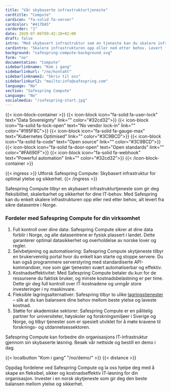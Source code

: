 ```yaml
---
title: "Vår skybaserte infrastrukturtjeneste"
cardtitle: "Compute"
cardicon: "fa-solid fa-server"
cardcolor: "#417DA5"
cardorder: "1"
date: 2020-07-06T09:42:10+02:00
draft: false
intro: "Med skybasert infrastruktur som en tjeneste kan du skalere infrastrukturen opp eller ned etter behov. Levert fra sikre datasentre i Norge."
cardintro: "Skalere infrastrukturen opp eller ned etter behov. Levert fra sikre datasentre i Norden."
background: "safespring-compute-background.svg"
form: "no"
documentation: "Compute"
sidebarlinkname: "Kom i gang"
sidebarlinkurl: "/no/kontakt"
sidebarlinkname2: "Skriv til oss"
sidebarlinkurl2: "mailto:info@safespring.com"
language: "No"
section: "Safespring Compute"
Language: "No"
socialmedia: "/safespring-start.jpg"
---
```


{{< icon-block-container >}}
    {{< icon-block icon="fa-solid fa-user-lock" text="Data Sovereignty" link="" color="#32cd32">}}
    {{< icon-block icon="fa-solid fa-lock-open" text="No vendor lock-in" link="" color="#195F8C">}}
    {{< icon-block icon="fa-solid fa-gauge-max" text="Kubernetes Optimised" link="" color="#3C9BCD">}}
    {{< icon-block icon="fa-solid fa-code" text="Open source" link="" color="#3C9BCD">}}
    {{< icon-block icon="fa-solid fa-door-open" text="Open standards" link="" color="#FA690F">}}
    {{< icon-block icon="fa-solid fa-webhook" text="Powerful automation" link="" color="#32cd32">}}
{{< /icon-block-container >}}

{{< ingress >}}
Utforsk Safespring Compute: Skybasert infrastruktur for optimal ytelse og sikkerhet.
{{< /ingress >}}

Safespring Compute tilbyr en skybasert infrastrukturtjeneste som gir deg fleksibilitet, skalerbarhet og sikkerhet for dine IT-behov. Med Safespring kan du enkelt skalere infrastrukturen opp eller ned etter behov, alt levert fra sikre datasentre i Norge.

### Fordeler med Safespring Compute for din virksomhet

1. Full kontroll over dine data: Safespring Compute sikrer at dine data forblir i Norge, og alle datasentrene er fysisk plassert i landet. Dette garanterer optimal datasikkerhet og overholdelse av norske lover og regler.
1. Selvbetjening og automatisering: Safespring Compute skytjeneste tilbyr en brukervennlig portal hvor du enkelt kan starte og stoppe servere. Du kan også programmere serverstyring med standardiserte API-kommandoer, noe som gjør tjenesten svært automatiserbar og effektiv.
1. Kostnadseffektivitet: Med Safespring Compute betaler du kun for de ressursene du faktisk bruker, og minste kostnadsbelastning er per time. Dette gir deg full kontroll over IT-kostnadene og unngår store investeringer i ny maskinvare.
1. Fleksible lagringsalternativer: Safespring tilbyr to ulike [lagringstjenester](/no/tjenester/storage/) – slik at du kan balansere dine behov mellom beste ytelse og laveste kostnad.
1. Støtte for akademiske sektorer: Safespring Compute er en pålitelig partner for universiteter, høyskoler og forskningsmiljøer i Sverige og Norge, og tilbyr tjenester som er spesielt utviklet for å møte kravene til forsknings- og utdannelsessektoren.

Safespring Compute kan forbedre din organisasjons IT-infrastruktur gjennom sin skybaserte løsning. Besøk vår nettside og bestill en demo i dag.

{{< localbutton "Kom i gang" "/no/demo/" >}}
{{< distance >}}

Oppdag fordelene ved Safespring Compute og la oss hjelpe deg med å skape en fleksibel, sikker og kostnadseffektiv IT-løsning for din organisasjon. Invester i en norsk skytjeneste som gir deg den beste balansen mellom ytelse og sikkerhet.
